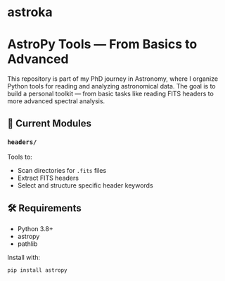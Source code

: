 # astroka
# AstroPy Tools — From Basics to Advanced

This repository is part of my PhD journey in Astronomy, where I organize Python tools for reading and analyzing astronomical data. The goal is to build a personal toolkit — from basic tasks like reading FITS headers to more advanced spectral analysis.

## 📁 Current Modules

### `headers/`
Tools to:
- Scan directories for `.fits` files
- Extract FITS headers
- Select and structure specific header keywords

## 🛠️ Requirements

- Python 3.8+
- astropy
- pathlib

Install with:

```bash
pip install astropy
